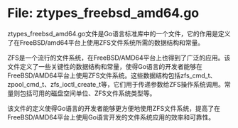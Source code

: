 # File: ztypes_freebsd_amd64.go

ztypes_freebsd_amd64.go文件是Go语言标准库中的一个文件，它的作用是定义了在FreeBSD/amd64平台上使用ZFS文件系统所需的数据结构和常量。

ZFS是一个流行的文件系统，在FreeBSD/AMD64平台上也得到了广泛的应用。该文件定义了一些关键性的数据结构和常量，使得Go语言的开发者能够在FreeBSD/AMD64平台上使用ZFS文件系统。这些数据结构包括zfs_cmd_t、zpool_cmd_t、zfs_ioctl_create_t等，它们用于传递参数给ZFS操作系统调用。常量则包括可用的磁盘空间单位、ZFS文件系统类型等。

该文件的定义使得Go语言的开发者能够更方便地使用ZFS文件系统，提高了在FreeBSD/AMD64平台上使用Go语言开发的文件系统应用的效率和可靠性。

